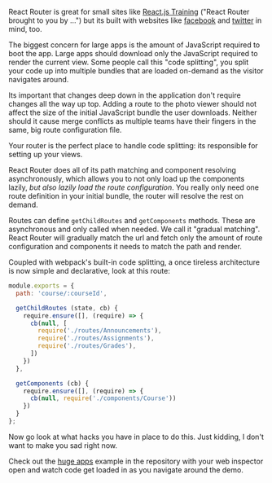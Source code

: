 React Router is great for small sites like [React.js
Training][shameless] ("React Router brought to you by ...") but its
built with websites like [facebook][fb] and [twitter][t] in mind, too.

The biggest concern for large apps is the amount of JavaScript required
to boot the app. Large apps should download only the JavaScript required
to render the current view. Some people call this "code splitting", you
split your code up into multiple bundles that are loaded on-demand as
the visitor navigates around.

Its important that changes deep down in the application don't require
changes all the way up top. Adding a route to the photo viewer should
not affect the size of the initial JavaScript bundle the user downloads.
Neither should it cause merge conflicts as multiple teams have their
fingers in the same, big route configuration file.

Your router is the perfect place to handle code splitting: its
responsible for setting up your views.

React Router does all of its path matching and component resolving
asynchronously, which allows you to not only load up the components
lazily, *but also lazily load the route configuration*. You really only
need one route definition in your initial bundle, the router will
resolve the rest on demand.

Routes can define `getChildRoutes` and `getComponents` methods. These
are asynchronous and only called when needed. We call it "gradual
matching". React Router will gradually match the url and fetch only the
amount of route configuration and components it needs to match the path
and render.

Coupled with webpack's built-in code splitting, a once tireless
architecture is now simple and declarative, look at this
route:

```js
module.exports = {
  path: 'course/:courseId',

  getChildRoutes (state, cb) {
    require.ensure([], (require) => {
      cb(null, [
        require('./routes/Announcements'),
        require('./routes/Assignments'),
        require('./routes/Grades'),
      ])
    })
  },

  getComponents (cb) {
    require.ensure([], (require) => {
      cb(null, require('./components/Course'))
    })
  }
};
```

Now go look at what hacks you have in place to do this. Just kidding, I
don't want to make you sad right now.

Check out the [huge apps][huge] example in the repository with your web
inspector open and watch code get loaded in as you navigate around the
demo.

  [shameless]:https://reactjs-training.com
  [fb]:http://facebook.com
  [t]:http://twitter.com
  [huge]:#TODO

